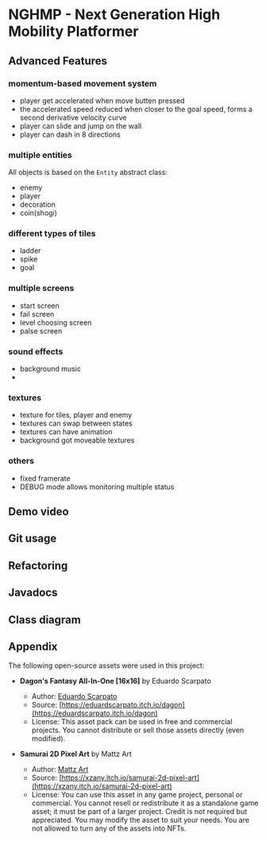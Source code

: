 # NGHMP - Next Generation High Mobility Platformer

## Advanced Features

### momentum-based movement system

- player get accelerated when move butten pressed
- the accelerated speed reduced when closer to the goal speed, forms a second derivative velocity curve
- player can slide and jump on the wall
- player can dash in 8 directions

### multiple entities
All objects is based on the `Entity` abstract class:
- enemy
- player
- decoration
- coin(shogi)

### different types of tiles

- ladder
- spike
- goal

### multiple screens

- start screen
- fail screen
- level choosing screen
- palse screen

### sound effects

- background music
- 

### textures

- texture for tiles, player and enemy
- textures can swap between states
- textures can have animation
- background got moveable textures

### others

- fixed framerate
- DEBUG mode allows monitoring multiple status

## Demo video

## Git usage

## Refactoring

## Javadocs

## Class diagram

## Appendix

The following open-source assets were used in this project:

- **Dagon's Fantasy All-In-One [16x16]** by Eduardo Scarpato
  - Author: [Eduardo Scarpato](https://eduardscarpato.itch.io/)
  - Source: [https://eduardscarpato.itch.io/dagon](https://eduardscarpato.itch.io/dagon)
  - License: This asset pack can be used in free and commercial projects. You cannot distribute or sell those assets directly (even modified).


- **Samurai 2D Pixel Art** by Mattz Art  
  - Author: [Mattz Art](https://xzany.itch.io/)  
  - Source: [https://xzany.itch.io/samurai-2d-pixel-art](https://xzany.itch.io/samurai-2d-pixel-art)  
  - License: You can use this asset in any game project, personal or commercial. You cannot resell or redistribute it as a standalone game asset; it must be part of a larger project. Credit is not required but appreciated. You may modify the asset to suit your needs. You are not allowed to turn any of the assets into NFTs.  